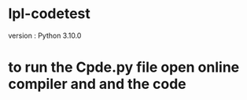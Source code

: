 # Ipl-codetest
version : Python 3.10.0 
# to run the Cpde.py file open online compiler and and the code 